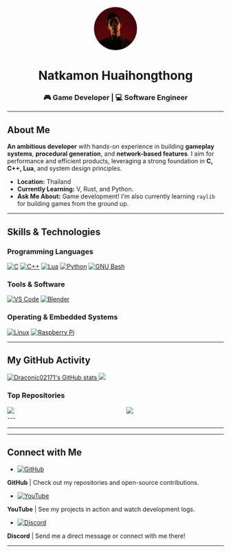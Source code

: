 <div id="header" align="center">
    <img src="myFace.png" width="100" style="border-radius: 50%;"/>
    <h1>Natkamon Huaihongthong</h1>
    <h3>🎮 Game Developer | 💻 Software Engineer</h3>
</div>

---

## About Me

**An ambitious developer** with hands-on experience in building **gameplay systems**, **procedural generation**, and **network-based features**. I aim for performance and efficient products, leveraging a strong foundation in **C, C++, Lua**, and system design principles.

*  **Location:** Thailand
*  **Currently Learning:** V, Rust, and Python.
*  **Ask Me About:** Game development! I'm also currently learning `raylib` for building games from the ground up.

---

## Skills & Technologies

### Programming Languages
<p align="left">
<a href="https://docs.microsoft.com/en-us/cpp/?view=msvc-170" target="_blank" rel="noreferrer"><img src="https://raw.githubusercontent.com/danielcranney/readme-generator/main/public/icons/skills/c-colored.svg" alt="C" title="C" width="45" height="45" /></a>
<a href="https://docs.microsoft.com/en-us/cpp/?view=msvc-170" target="_blank" rel="noreferrer"><img src="https://raw.githubusercontent.com/danielcranney/readme-generator/main/public/icons/skills/cplusplus-colored.svg" alt="C++" title="C++" width="45" height="45" /></a>
<a href="https://lua.org/" target="_blank" rel="noreferrer"><img src="https://raw.githubusercontent.com/danielcranney/readme-generator/main/public/icons/skills/lua-colored.svg" alt="Lua" title="Lua" width="45" height="45" /></a>
<a href="https://www.python.org/" target="_blank" rel="noreferrer"><img src="https://raw.githubusercontent.com/danielcranney/readme-generator/main/public/icons/skills/python-colored.svg" alt="Python" title="Python" width="45" height="45" /></a>
<a href="https://www.gnu.org/software/bash/" target="_blank" rel="noreferrer"><img src="https://raw.githubusercontent.com/danielcranney/readme-generator/main/public/icons/skills/gnubash-colored.svg" alt="GNU Bash" title="GNU Bash" width="45" height="45" /></a>
</p>

### Tools & Software
<p align="left">
<a href="https://code.visualstudio.com/" target="_blank" rel="noreferrer"><img src="https://raw.githubusercontent.com/danielcranney/readme-generator/main/public/icons/skills/visualstudiocode-colored.svg" alt="VS Code" title="VS Code" width="45" height="45" /></a>
<a href="https://www.blender.org/" target="_blank" rel="noreferrer"><img src="https://raw.githubusercontent.com/danielcranney/readme-generator/main/public/icons/skills/blender-colored.svg" alt="Blender" title="Blender" width="45" height="45" /></a>
</p>

### Operating & Embedded Systems
<p align="left">
<a href="https://www.linux.org" target="_blank" rel="noreferrer"><img src="https://raw.githubusercontent.com/danielcranney/readme-generator/main/public/icons/skills/linux-colored.svg" alt="Linux" title="Linux" width="45" height="45" /></a>
<a href="https://www.raspberrypi.org/" target="_blank" rel="noreferrer"><img src="https://raw.githubusercontent.com/danielcranney/readme-generator/main/public/icons/skills/raspberrypi-colored.svg" alt="Raspberry Pi" title="Raspberry Pi" width="45" height="45" /></a>
</p>

---

## My GitHub Activity

<a href="http://www.github.com/Draconic02171">
    <img src="https://github-readme-stats.vercel.app/api?username=Draconic02171&show_icons=true&hide=prs,issues,&count_private=true&title_color=0891b2&text_color=ffffff&icon_color=0891b2&bg_color=1c1917&hide_border=true&show_icons=true" alt="Draconic02171's GitHub stats" />
</a>

<a href="http://www.github.com/Draconic02171">
    <img src="https://github-readme-streak-stats.herokuapp.com/?user=Draconic02171&stroke=ffffff&background=1c1917&ring=0891b2&fire=0891b2&currStreakNum=ffffff&currStreakLabel=0891b2&sideNums=ffffff&sideLabels=ffffff&dates=ffffff&hide_border=true" />
</a>

### Top Repositories

<div width="100%" align="center">
    <a href="https://github.com/Draconic02171/Simple-FPS-Framework" align="left">
        <img align="left" width="45%" src="https://github-readme-stats.vercel.app/api/pin/?username=Draconic02171&repo=Simple-FPS-Framework&title_color=0891b2&text_color=ffffff&icon_color=0891b2&bg_color=1c1917&hide_border=true&locale=en" />
    </a>
    <a href="https://github.com/Draconic02171/Orb" align="right">
        <img align="right" width="45%" src="https://github-readme-stats.vercel.app/api/pin/?username=Draconic02171&repo=Orb&title_color=0891b2&text_color=ffffff&icon_color=0891b2&bg_color=1c1917&hide_border=true&locale=en" />
    </a>
</div>

<br clear="both"/> ---

---

---

## Connect with Me

* <a href="https://www.github.com/Draconic02171" target="_blank" rel="noreferrer"> 
    <picture> 
        <source media="(prefers-color-scheme: dark)" srcset="https://raw.githubusercontent.com/danielcranney/readme-generator/main/public/icons/socials/github-dark.svg" /> 
        <source media="(prefers-color-scheme: light)" srcset="https://raw.githubusercontent.com/danielcranney/readme-generator/main/public/icons/socials/github.svg" /> 
        <img src="https://raw.githubusercontent.com/danielcranney/readme-generator/main/public/icons/socials/github.svg" width="32" height="32" alt="GitHub" title="GitHub" /> 
    </picture> 
</a> **GitHub** | Check out my repositories and open-source contributions.

* <a href="https://www.youtube.com/@draconic_lilly" target="_blank" rel="noreferrer"> 
    <picture> 
        <source media="(prefers-color-scheme: dark)" srcset="https://raw.githubusercontent.com/danielcranney/readme-generator/main/public/icons/socials/youtube-dark.svg" /> 
        <source media="(prefers-color-scheme: light)" srcset="https://raw.githubusercontent.com/danielcranney/readme-generator/main/public/icons/socials/youtube.svg" /> 
        <img src="https://raw.githubusercontent.com/danielcranney/readme-generator/main/public/icons/socials/youtube.svg" width="32" height="32" alt="YouTube" title="YouTube" /> 
    </picture> 
</a> **YouTube** | See my projects in action and watch development logs.

* <a href="https://discord.com/users/draconic_nate" target="_blank" rel="noreferrer"> 
    <picture> 
        <source media="(prefers-color-scheme: dark)" srcset="https://raw.githubusercontent.com/danielcranney/readme-generator/main/public/icons/socials/discord-dark.svg" /> 
        <source media="(prefers-color-scheme: light)" srcset="https://raw.githubusercontent.com/danielcranney/readme-generator/main/public/icons/socials/discord.svg" /> 
        <img src="https://raw.githubusercontent.com/danielcranney/readme-generator/main/public/icons/socials/discord.svg" width="32" height="32" alt="Discord" title="Discord" /> 
    </picture> 
</a> **Discord** | Send me a direct message or connect with me there!

---
